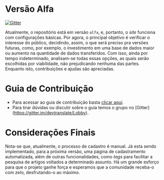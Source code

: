 # Versão Alfa

[![Gitter](https://img.shields.io/gitter/room/nwjs/nw.js.svg)](https://gitter.im/devtranslate/Lobby)

Atualmente, o repositório está em versão `alfa`, e, portanto, o _site_ funciona com configurações básicas. Por agora, o principal objetivo é verificar o interesse do público, decidindo, assim, o que será preciso pra versões futuras, como, por exemplo, o investimento em uma base de dados maior ou aumento na quantidade de dados transferidos. Com isso, ainda por tempo indeterminado, analisam-se todas essas opções, as quais serão escolhidas por viabilidade, não prejudicando nenhuma das partes. Enquanto isto, contribuições e ajudas são apreciadas.

# Guia de Contribuição

- Para acessar ao guia de contribuição basta [clicar aqui](CONTRIBUTING.md).
- Para tirar dúvidas ou discutir sobre o guia temos o grupo no [Gitter] (https://gitter.im/devtranslate/Lobby).

# Considerações Finais

Nota-se que, atualmente, o processo de cadastro é manual. Já esta sendo implementado, para a próxima versão, uma página de cadastramento automatizada, além de outras funcionalidades, como _tags_ para facilitar a pesquisa de artigos voltados a determinado assunto. Há um grande esforço para que o projeto ganhe força e esperamos que a comunidade receba-o com zelo, desfrutando-o ao máximo.
